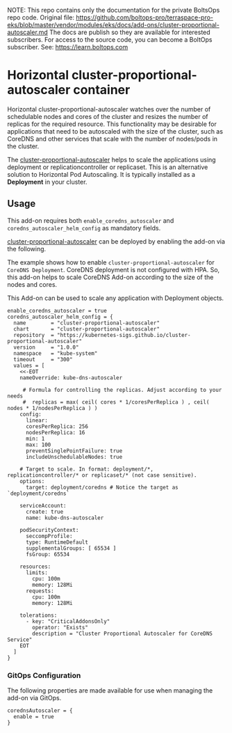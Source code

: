 <!-- note marker start -->
NOTE: This repo contains only the documentation for the private BoltsOps repo code.
Original file: https://github.com/boltops-pro/terraspace-pro-eks/blob/master/vendor/modules/eks/docs/add-ons/cluster-proportional-autoscaler.md
The docs are publish so they are available for interested subscribers.
For access to the source code, you can become a BoltOps subscriber.
See: https://learn.boltops.com

<!-- note marker end -->

# Horizontal cluster-proportional-autoscaler container

Horizontal cluster-proportional-autoscaler watches over the number of schedulable nodes and cores of the cluster and resizes the number of replicas for the required resource. This functionality may be desirable for applications that need to be autoscaled with the size of the cluster, such as CoreDNS and other services that scale with the number of nodes/pods in the cluster.

The [cluster-proportional-autoscaler](https://github.com/kubernetes-sigs/cluster-proportional-autoscaler) helps to scale the applications using deployment or replicationcontroller or replicaset. This is an alternative solution to Horizontal Pod Autoscaling.
It is typically installed as a **Deployment** in your cluster.

## Usage

This add-on requires both `enable_coredns_autoscaler` and `coredns_autoscaler_helm_config` as mandatory fields.

[cluster-proportional-autoscaler](https://github.com/aws-ia/terraform-aws-eks-blueprints/tree/main/modules/kubernetes-addons/cluster-proportional-autoscaler) can be deployed by enabling the add-on via the following.

The example shows how to enable `cluster-proportional-autoscaler` for `CoreDNS Deployment`. CoreDNS deployment is not configured with HPA. So, this add-on helps to scale CoreDNS Add-on according to the size of the nodes and cores.

This Add-on can be used to scale any application with Deployment objects.

```hcl
enable_coredns_autoscaler = true
coredns_autoscaler_helm_config = {
  name        = "cluster-proportional-autoscaler"
  chart       = "cluster-proportional-autoscaler"
  repository  = "https://kubernetes-sigs.github.io/cluster-proportional-autoscaler"
  version     = "1.0.0"
  namespace   = "kube-system"
  timeout     = "300"
  values = [
    <<-EOT
    nameOverride: kube-dns-autoscaler

     # Formula for controlling the replicas. Adjust according to your needs
     #  replicas = max( ceil( cores * 1/coresPerReplica ) , ceil( nodes * 1/nodesPerReplica ) )
    config:
      linear:
      coresPerReplica: 256
      nodesPerReplica: 16
      min: 1
      max: 100
      preventSinglePointFailure: true
      includeUnschedulableNodes: true

    # Target to scale. In format: deployment/*, replicationcontroller/* or replicaset/* (not case sensitive).
    options:
      target: deployment/coredns # Notice the target as `deployment/coredns`

    serviceAccount:
      create: true
      name: kube-dns-autoscaler

    podSecurityContext:
      seccompProfile:
      type: RuntimeDefault
      supplementalGroups: [ 65534 ]
      fsGroup: 65534

    resources:
      limits:
        cpu: 100m
        memory: 128Mi
      requests:
        cpu: 100m
        memory: 128Mi

    tolerations:
      - key: "CriticalAddonsOnly"
        operator: "Exists"
        description = "Cluster Proportional Autoscaler for CoreDNS Service"
    EOT
  ]
}
```

### GitOps Configuration

The following properties are made available for use when managing the add-on via GitOps.

```
corednsAutoscaler = {
  enable = true
}
```
